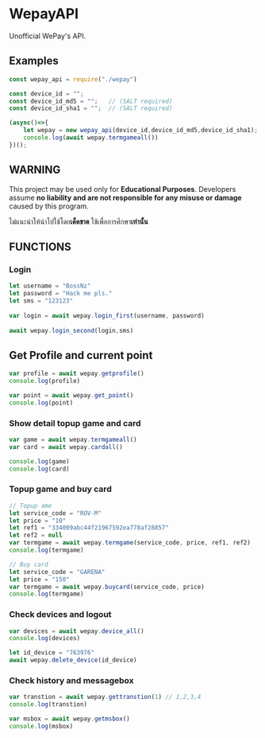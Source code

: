 # WepayAPI
Unofficial WePay's API.

## Examples

```js
const wepay_api = require("./wepay")

const device_id = "";
const device_id_md5 = "";   // (SALT required)
const device_id_sha1 = "";  // (SALT required)

(async()=>{
    let wepay = new wepay_api(device_id,device_id_md5,device_id_sha1);
    console.log(await wepay.termgameall())
})();
```

## WARNING
This project may be used only for **Educational Purposes**. Developers assume **no liability and are not responsible for any misuse or damage** caused by this program.

ไม่แนะนำให้นำไปใช้โดย**เด็ดขาด** ใช้เพื่อการศึกษา**เท่านั้น**
## FUNCTIONS

### Login
```js
let username = "BossNz"
let password = "Hack me pls."
let sms = "123123"
    
var login = await wepay.login_first(username, password)
    
await wepay.login_second(login,sms)
```

## Get Profile and current point
```js
var profile = await wepay.getprofile()
console.log(profile)

var point = await wepay.get_point()
console.log(point)
```

### Show detail topup game and card
```js
var game = await wepay.termgameall()
var card = await wepay.cardall() 

console.log(game)
console.log(card)
```

### Topup game and buy card
```js
// Topup ame
let service_code = "ROV-M"
let price = "10"
let ref1 = "334009abc44f21967592ea778af28857"
let ref2 = null
var termgame = await wepay.termgame(service_code, price, ref1, ref2)
console.log(termgame)

// Buy card
let service_code = "GARENA"
let price = "150"
var termgame = await wepay.buycard(service_code, price)
console.log(termgame)

```

### Check devices and logout
```js
var devices = await wepay.device_all()
console.log(devices)

let id_device = "763976"
await wepay.delete_device(id_device)
```

### Check history and messagebox
```js
var transtion = await wepay.gettranstion(1) // 1,2,3,4
console.log(transtion)

var msbox = await wepay.getmsbox()
console.log(msbox)

```
